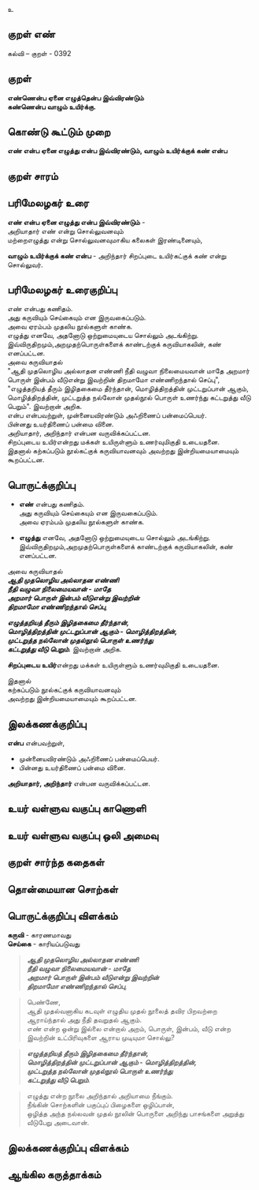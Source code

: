 உ

## குறள் எண் 

கல்வி – குறள் - 0392  

## குறள் 

**எண்ணென்ப ஏனை எழுத்தென்ப இவ்விரண்டும்  
கண்ணென்ப வாழும் உயிர்க்கு.**

## கொண்டு கூட்டும் முறை

**எண் என்ப ஏனை எழுத்து என்ப இவ்விரண்டும், வாழும் உயிர்க்குக் கண் என்ப**

## குறள் சாரம் 


## பரிமேலழகர் உரை

**எண் என்ப ஏனை எழுத்து என்ப இவ்விரண்டும்** -  
அறியாதார் எண் என்று சொல்லுவனவும்  
மற்றைஎழுத்து என்று சொல்லுவனவுமாகிய கலைகள் இரண்டினையும்,  

**வாழும் உயிர்க்குக் கண் என்ப** - அறிந்தார் சிறப்புடை உயிர்கட்குக் கண் என்று சொல்லுவர்.

## பரிமேலழகர் உரைகுறிப்பு   

எண் என்பது கணிதம்.  
அது கருவியும் செய்கையும் என இருவகைப்படும்.  
அவை ஏரம்பம் முதலிய நூல்களுள் காண்க.  
எழுத்து எனவே, அதனோடு ஒற்றுமையுடைய சொல்லும் அடங்கிற்று.  
இவ்விருதிறமும்,அறமுதற்பொருள்களைக் காண்டற்குக் கருவியாகலின், கண் எனப்பட்டன.  
அவை கருவியாதல்   
"ஆதி முதலொழிய அல்லாதன எண்ணி நீதி வழுவா நிலைமையவான் மாதே அறமார் பொருள் இன்பம் வீடுஎன்று இவற்றின் திறமாமோ எண்ணிறந்தால் செப்பு",  
"எழுத்தறியத் தீரும் இழிதகைமை தீர்ந்தான், மொழித்திறத்தின் முட்டறுப்பான் ஆகும், மொழித்திறத்தின், முட்டறுத்த நல்லோன் முதல்நூல் பொருள் உணர்ந்து கட்டறுத்து வீடு பெறும்". இவற்றான் அறிக.   
என்ப என்பவற்றுள், முன்னையவிரண்டும் அஃறிணைப் பன்மைப்பெயர்.  
பின்னது உயர்திணைப் பன்மை வினை.  
அறியாதார், அறிந்தார் என்பன வருவிக்கப்பட்டன.  
சிறப்புடைய உயிர்என்றது மக்கள் உயிருள்ளும் உணர்வுமிகுதி உடையதனை.  
இதனால் கற்கப்படும் நூல்கட்குக் கருவியாவனவும் அவற்றது இன்றியமையாமையும் கூறப்பட்டன.  

## பொருட்க்குறிப்பு 

* **எண்** என்பது கணிதம்.  
அது கருவியும் செய்கையும் என இருவகைப்படும்.  
அவை ஏரம்பம் முதலிய நூல்களுள் காண்க.  

* **எழுத்து** எனவே, அதனோடு ஒற்றுமையுடைய சொல்லும் அடங்கிற்று.  
இவ்விருதிறமும்,அறமுதற்பொருள்களைக் காண்டற்குக் கருவியாகலின், கண் எனப்பட்டன.  

அவை கருவியாதல்   
_**ஆதி முதலொழிய அல்லாதன எண்ணி  
நீதி வழுவா நிலைமையவான் - மாதே  
அறமார் பொருள் இன்பம் வீடுஎன்று இவற்றின்  
திறமாமோ எண்ணிறந்தால் செப்பு**_,  

_**எழுத்தறியத் தீரும் இழிதகைமை தீர்ந்தான்,  
மொழித்திறத்தின் முட்டறுப்பான் ஆகும் - மொழித்திறத்தின்,  
முட்டறுத்த நல்லோன் முதல்நூல் பொருள் உணர்ந்து  
கட்டறுத்து வீடு பெறும்**_. இவற்றான் அறிக. 

**சிறப்புடைய உயிர்**என்றது மக்கள் உயிருள்ளும் உணர்வுமிகுதி உடையதனை.  

இதனால்  
கற்கப்படும் நூல்கட்குக் கருவியாவனவும்  
அவற்றது இன்றியமையாமையும் கூறப்பட்டன.    

## இலக்கணக்குறிப்பு  

**என்ப** என்பவற்றுள்,  
* முன்னையவிரண்டும் அஃறிணைப் பன்மைப்பெயர்.  
* பின்னது உயர்திணைப் பன்மை வினை.  

**அறியாதார், அறிந்தார்** என்பன வருவிக்கப்பட்டன.   

## உயர் வள்ளுவ வகுப்பு காணொளி


## உயர் வள்ளுவ வகுப்பு ஒலி அமைவு 

 
## குறள் சார்ந்த கதைகள் 


## தொன்மையான சொற்கள்


## பொருட்க்குறிப்பு விளக்கம்

**கருவி** -  காரணமாவது   
**செய்கை** - காரியப்படுவது 
  
>_**ஆதி முதலொழிய அல்லாதன எண்ணி  
>நீதி வழுவா நிலைமையவான் - மாதே  
>அறமார் பொருள் இன்பம் வீடுஎன்று இவற்றின்  
>திறமாமோ எண்ணிறந்தால் செப்பு**_,  

>பெண்ணே,  
>ஆதி முதல்வனாகிய கடவுள் எழுதிய முதல் நூலைத் தவிர பிறவற்றை ஆராய்ந்தால் அது நீதி தவறுதல் ஆகும்.  
>எண் என்ற ஒன்று இல்லை என்றால் அறம், பொருள், இன்பம், வீடு என்ற இவற்றின் உட்பிரிவுகளை ஆராய முடியுமா சொல்லு?

>_**எழுத்தறியத் தீரும் இழிதகைமை தீர்ந்தான்,  
>மொழித்திறத்தின் முட்டறுப்பான் ஆகும் - மொழித்திறத்தின்,  
>முட்டறுத்த நல்லோன் முதல்நூல் பொருள் உணர்ந்து  
>கட்டறுத்து வீடு பெறும்**_.  

>எழுத்து என்ற நூலை அறிந்தால் அறியாமை நீங்கும்.  
>நீங்கின் சொற்களின் பகுப்புப் பிழைகளை ஒழிப்பான்,  
>ஒழித்த அந்த நல்லவன் முதல் நூலின் பொருளை அறிந்து பாசங்களை அறுத்து வீடுபேறு அடைவான்.  

## இலக்கணக்குறிப்பு விளக்கம்


## ஆங்கில கருத்தாக்கம் 


